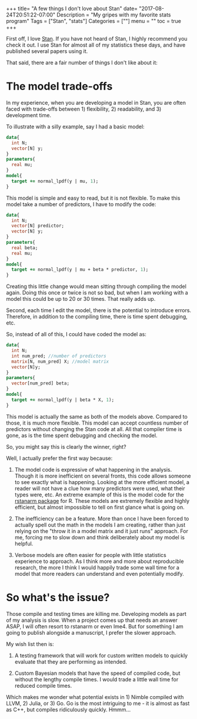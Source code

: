 +++
title= "A few things I don't love about Stan"
date= "2017-08-24T20:51:22-07:00"
Description = "My gripes with my favorite stats program"
Tags = ["Stan", "stats"]
Categories = [""]
menu = ""
toc = true
+++

First off, I love [Stan](mcstan.org). If you have not heard of Stan, I
highly recommend you check it out. I use Stan for almost all of my
statistics these days, and have published several papers using it. 

That said, there are a fair number of things I don't like about it:

# The model trade-offs

In my experience, when you are developing a model in Stan, you are
often faced with trade-offs between 1) flexibility, 2) readability,
and 3) development time.

To illustrate with a silly example, say I had a basic model:


```stan
data{
  int N;
  vector[N] y;
}
parameters{
  real mu;
}
model{
  target += normal_lpdf(y | mu, 1);
}
```


This model is simple and easy to read, but it is not flexible. To make
this model take a number of predictors, I have to modify the code:

```stan
data{
  int N;
  vector[N] predictor;
  vector[N] y;
}
parameters{
  real beta;
  real mu;
}
model{
  target += normal_lpdf(y | mu + beta * predictor, 1);
}
```

Creating this little change would mean sitting through compiling the
model again. Doing this once or twice is not so bad, but when I am
working with a model this could be up to 20 or 30 times. That really
adds up. 

Second, each time I edit the model, there is the potential to
introduce errors. Therefore, in addition to the compiling time, there
is time spent debugging, etc.

So, instead of all of this, I could have coded the model as:

```stan
data{
  int N;
  int num_pred; //number of predictors
  matrix[N, num_pred] X; //model matrix
  vector[N]y;
}
parameters{
  vector[num_pred] beta;
}
model{
  target += normal_lpdf(y | beta * X, 1);
}
```

This model is actually the same as both of the models above. Compared
to those, it is much more flexible. This model can accept countless
number of predictors without changing the Stan code at all. All that
compiler time is gone, as is the time spent debugging and checking the
model. 

So, you might say this is clearly the winner, right?

Well, I actually prefer the first way because:

1. The model code is expressive of what happening in the analysis. Though it
   is more inefficient on several fronts, this code allows someone to see
   exactly what is happening. Looking at the more efficient model, a
   reader will not have a clue how many predictors were used, what
   their types were, etc. An extreme example of this is the model code
   for
   the
   [rstanarm package](https://github.com/stan-dev/rstanarm/tree/master/inst/chunks) for
   R. These models are extremely flexible and highly efficient, but
   almost impossible to tell on first glance what is going on.

2. The inefficiency can be a feature. More than once I have been
   forced to actually spell out the math in the models I am creating,
   rather than just relying on the "throw it in a model matrix and it just
   runs" approach. For me, forcing me to slow down and think
   deliberately about my model is helpful.
   
3. Verbose models are often easier for people with little statistics
   experience to approach. As I think more and more about reproducible
   research, the more I think I would happily trade some wall time for
   a model that more readers can understand and even potentially
   modify.
   
   
# So what's the issue?

Those compile and testing times are killing me. Developing models as
part of my analysis is slow. When a project comes up that needs an
answer ASAP, I will often resort to rstanarm or even lme4. But for
something I am going to publish alongside a manuscript, I prefer the
slower approach.

My wish list then is:

1. A testing framework that will work for custom written models to
   quickly evaluate that they are performing as intended.
   
2. Custom Bayesian models that have the speed of compiled code, but without
   the lengthy compile times. I would trade a little wall time for
   reduced compile times.
   
Which makes me wonder what potential exists in 1) Nimble compiled with
LLVM, 2) Julia, or 3) Go. Go is the most intriguing to me - it is
almost as fast as C++, but compiles ridiculously quickly. Hmmm...
